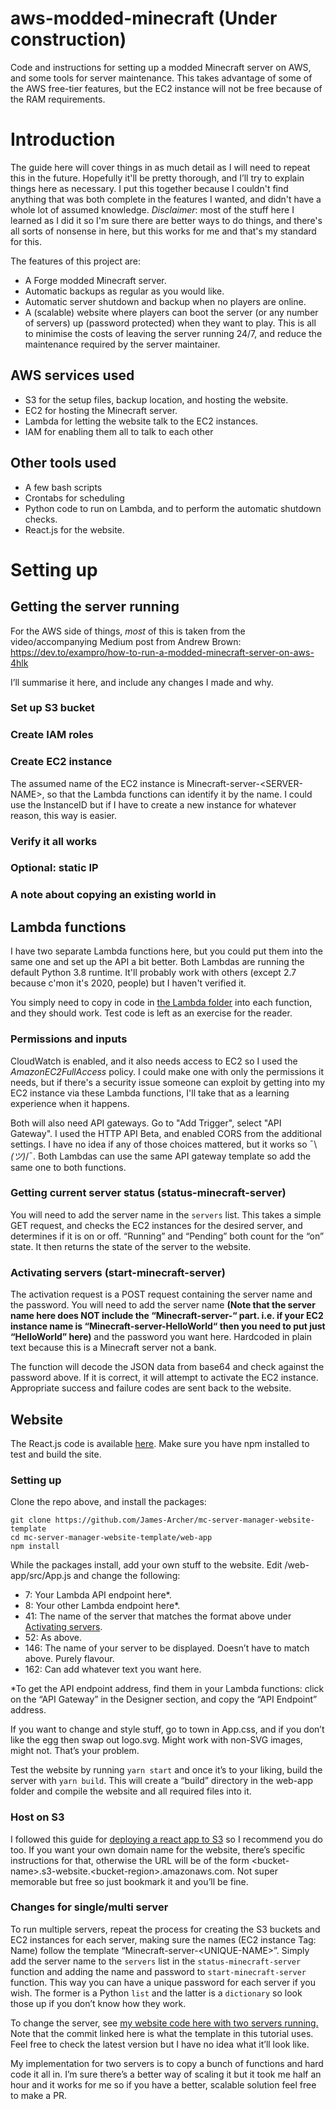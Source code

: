# aws-modded-minecraft (Under construction)
Code and instructions for setting up a modded Minecraft server on AWS, and some tools for server maintenance. This takes advantage of some of the AWS free-tier features, but the EC2 instance will not be free because of the RAM requirements.

# Introduction

The guide here will cover things in as much detail as I will need to repeat this in the future. Hopefully it'll be pretty thorough, and I’ll try to explain things here as necessary. I put this together because I couldn't find anything that was both complete in the features I wanted, and didn't have a whole lot of assumed knowledge. *Disclaimer*: most of the stuff here I learned as I did it so I'm sure there are better ways to do things, and there's all sorts of nonsense in here, but this works for me and that's my standard for this.

The features of this project are:
* A Forge modded Minecraft server.
* Automatic backups as regular as you would like.
* Automatic server shutdown and backup when no players are online.
* A (scalable) website where players can boot the server (or any number of servers) up (password protected) when they want to play.
This is all to minimise the costs of leaving the server running 24/7, and reduce the maintenance required by the server maintainer.

## AWS services used
* S3 for the setup files, backup location, and hosting the website.
* EC2 for hosting the Minecraft server.
* Lambda for letting the website talk to the EC2 instances. 
* IAM for enabling them all to talk to each other

## Other tools used
* A few bash scripts
* Crontabs for scheduling
* Python code to run on Lambda, and to perform the automatic shutdown checks.
* React.js for the website.
# Setting up
## Getting the server running
For the AWS side of things, *most* of this is taken from the video/accompanying Medium post from Andrew Brown: https://dev.to/exampro/how-to-run-a-modded-minecraft-server-on-aws-4hlk 

I’ll summarise it here, and include any changes I made and why.
### Set up S3 bucket
### Create IAM roles
### Create EC2 instance
The assumed name of the EC2 instance is Minecraft-server-\<SERVER-NAME\>, so that the Lambda functions can identify it by the name. I could use the InstanceID but if I have to create a new instance for whatever reason, this way is easier.
### Verify it all works
### Optional: static IP
### A note about copying an existing world in
## Lambda functions
I have two separate Lambda functions here, but you could put them into the same one and set up the API a bit better. Both Lambdas are running the default Python 3.8 runtime. It'll probably work with others (except 2.7 because c'mon it's 2020, people) but I haven't verified it.

You simply need to copy in code in [the Lambda folder]( https://github.com/James-Archer/aws-modded-minecraft/tree/master/Lambda) into each function, and they should work. Test code is left as an exercise for the reader.
### Permissions and inputs
CloudWatch is enabled, and it also needs access to EC2 so I used the *AmazonEC2FullAccess* policy. I could make one with only the permissions it needs, but if there's a security issue someone can exploit by getting into my EC2 instance via these Lambda functions, I'll take that as a learning experience when it happens. 

Both will also need API gateways. Go to "Add Trigger", select "API Gateway". I used the HTTP API Beta, and enabled CORS from the additional settings. I have no idea if any of those choices mattered, but it works so ¯\\_(ツ)_/¯. Both Lambdas can use the same API gateway template so add the same one to both functions. 

### Getting current server status (status-minecraft-server)
You will need to add the server name in the `servers` list. This takes a simple GET request, and checks the EC2 instances for the desired server, and determines if it is on or off. “Running” and “Pending” both count for the “on” state. It then returns the state of the server to the website.
### Activating servers (start-minecraft-server)
The activation request is a POST request containing the server name and the password. You will need to add the server name **(Note that the server name here does NOT include the “Minecraft-server-“ part. i.e. if your EC2 instance name is “Minecraft-server-HelloWorld“ then you need to put just “HelloWorld” here)** and the password you want here. Hardcoded in plain text because this is a Minecraft server not a bank.

The function will decode the JSON data from base64 and check against the password above. If it is correct, it will attempt to activate the EC2 instance. Appropriate success and failure codes are sent back to  the website.
## Website 
The React.js code is available [here]( https://github.com/James-Archer/mc-server-manager-website-template). Make sure you have npm installed to test and build the site.
### Setting up
Clone the repo above, and install the packages:
~~~~
git clone https://github.com/James-Archer/mc-server-manager-website-template
cd mc-server-manager-website-template/web-app
npm install
~~~~
While the packages install, add your own stuff to the website. Edit /web-app/src/App.js and change the following:
* 7: Your Lambda API endpoint here\*.
* 8: Your other Lambda endpoint here\*.
* 41: The name of the server that matches the format above under [Activating servers](https://github.com/James-Archer/aws-modded-minecraft/blob/master/README.md#activating-servers-start-minecraft-server). 
* 52: As above.
* 146: The name of your server to be displayed. Doesn’t have to match above. Purely flavour.
* 162: Can add whatever text you want here. 

\*To get the API endpoint address, find them in your Lambda functions: click on the “API Gateway” in the Designer section, and copy the “API Endpoint” address.

If you want to change and style stuff, go to town in App.css, and if you don’t like the egg then swap out logo.svg. Might work with non-SVG images, might not. That’s your problem.

Test the website by running `yarn start` and once it’s to your liking, build the server with `yarn build`. This will create a “build” directory in the web-app folder and compile the website and all required files into it.
### Host on S3
I followed this guide for [deploying a react app to S3](https://www.newline.co/fullstack-react/articles/deploying-a-react-app-to-s3/) so I recommend you do too. If you want your own domain name for the website, there’s specific instructions for that, otherwise the URL will be of the form \<bucket-name\>.s3-website.\<bucket-region\>.amazonaws.com. Not super memorable but free so just bookmark it and you’ll be fine.
### Changes for single/multi server
To run multiple servers, repeat the process for creating the S3 buckets and EC2 instances for each server, making sure the names (EC2 instance Tag: Name) follow the template “Minecraft-server-\<UNIQUE-NAME\>”. Simply add the server name to the `servers` list in the `status-minecraft-server` function and adding the name and password to `start-minecraft-server` function. This way you can have a unique password for each server if you wish. The former is a Python `list` and the latter is a `dictionary` so look those up if you don’t know how they work.

To change the server, see [my website code here with two servers running.]( https://github.com/James-Archer/mc-server-manager-website/tree/bbed935b533e3c4601fbd2e48c6fc92848110cdd) Note that the commit linked here is what the template in this tutorial uses. Feel free to check the latest version but I have no idea what it’ll look like. 

My implementation for two servers is to copy  a bunch of functions and hard code it all in. I’m sure there’s a better way of scaling it but it took me half an hour and it works for me so if you have a better, scalable solution feel free to make a PR. 

